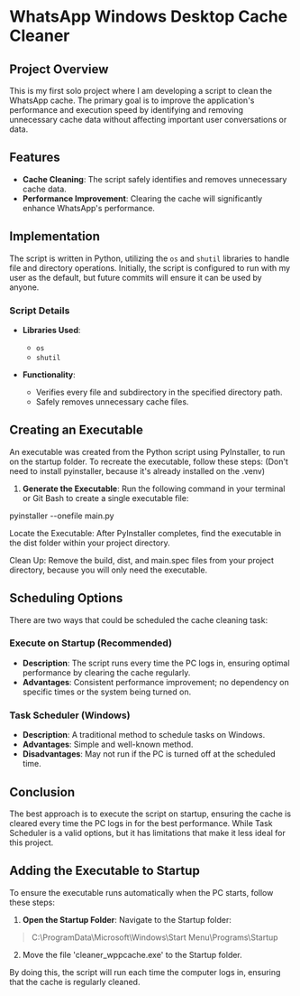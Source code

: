 # WhatsApp Windows Desktop Cache Cleaner

## Project Overview

This is my first solo project where I am developing a script to clean the WhatsApp cache. The primary goal is to improve the application's performance and execution speed by identifying and removing unnecessary cache data without affecting important user conversations or data.

## Features

- **Cache Cleaning**: The script safely identifies and removes unnecessary cache data.
- **Performance Improvement**: Clearing the cache will significantly enhance WhatsApp's performance.

## Implementation

The script is written in Python, utilizing the `os` and `shutil` libraries to handle file and directory operations. Initially, the script is configured to run with my user as the default, but future commits will ensure it can be used by anyone.

### Script Details

- **Libraries Used**:
  - `os`
  - `shutil`
  
- **Functionality**:
  - Verifies every file and subdirectory in the specified directory path.
  - Safely removes unnecessary cache files.

## Creating an Executable

An executable was created from the Python script using PyInstaller, to run on the startup folder. To recreate the executable, follow these steps: (Don't need to install pyinstaller, because it's already installed on the .venv)

1. **Generate the Executable**: Run the following command in your terminal or Git Bash to create a single executable file:

pyinstaller --onefile main.py

Locate the Executable: After PyInstaller completes, find the executable in the dist folder within your project directory.

Clean Up: Remove the build, dist, and main.spec files from your project directory, because you will only need the executable.


## Scheduling Options

There are two ways that could be scheduled the cache cleaning task:

### Execute on Startup (Recommended)

- **Description**: The script runs every time the PC logs in, ensuring optimal performance by clearing the cache regularly.
- **Advantages**: Consistent performance improvement; no dependency on specific times or the system being turned on.

### Task Scheduler (Windows)

- **Description**: A traditional method to schedule tasks on Windows.
- **Advantages**: Simple and well-known method.
- **Disadvantages**: May not run if the PC is turned off at the scheduled time.

## Conclusion

The best approach is to execute the script on startup, ensuring the cache is cleared every time the PC logs in for the best performance. While Task Scheduler is a valid options, but it has limitations that make it less ideal for this project.


## Adding the Executable to Startup

To ensure the executable runs automatically when the PC starts, follow these steps:

1. **Open the Startup Folder**: Navigate to the Startup folder:
>C:\ProgramData\Microsoft\Windows\Start Menu\Programs\Startup

2. Move the file 'cleaner_wppcache.exe' to the Startup folder.

By doing this, the script will run each time the computer logs in, ensuring that the cache is regularly cleaned.
